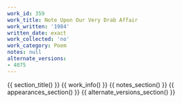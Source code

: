 ```yaml
---
work_id: 359
work_title: Note Upon Our Very Drab Affair
work_written: '1984'
written_date: exact
work_collected: 'no'
work_category: Poem
notes: null
alternate_versions:
- 4075
---
```


{{ section_title() }}
{{ work_info() }}
{{ notes_section() }}
{{ appearances_section() }}
{{ alternate_versions_section() }}